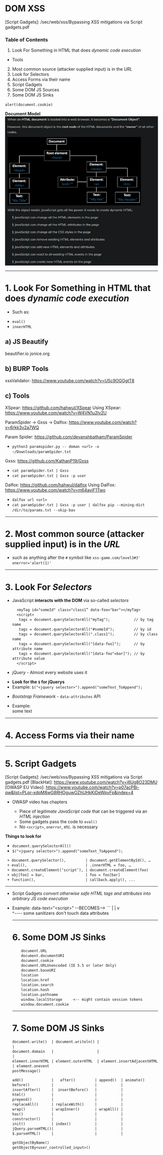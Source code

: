 # DOM XSS

[Explaination]: https://owasp.org/www-community/attacks/DOM_Based_XSS
[Sinks]: https://portswigger.net/web-security/cross-site-scripting/dom-based
[Script Gadgets]: /sec/web/xss/Bypassing XSS mitigations via Script gadgets.pdf

[DOM XSS Wiki]: https://github.com/wisec/domxsswiki/wiki

### Table of Contents 
1. Look For Something in HTML that does _dynamic code execution_
  + Tools
2. Most common source (attacker supplied input) is in the _URL_
3. Look for Selectors
4. Access Forms via their name
5. Script Gadgets
6. Some DOM JS Sources
7. Some DOM JS Sinks

`alert(document.cookie)`

**Document Model**
![DOM Model](screenshots/document_object_model.png)


------------------------------------------------------------------------------------

[Search for DOM-Based XSS]: https://www.youtube.com/watch?v=ojiOCfg-FXU

# 1. Look For Something in HTML that does _dynamic code execution_
  + Such as:
   - `eval()`
   - `innerHTML`

##     a) JS Beautify
beautifier.io 
jsnice.org
  
##     b) BURP Tools
  xssValidator: https://www.youtube.com/watch?v=USc9OGGgtT8

##     c) Tools

  XSpear: https://github.com/hahwul/XSpear
  Using XSpear: https://www.youtube.com/watch?v=W4VN1u2lv2U

  ParamSpider -> Gxss -> Dalfox: https://www.youtube.com/watch?v=6rkk3v2a7WQ

  Param Spider: https://github.com/devanshbatham/ParamSpider
  + `python3 paramspider.py -- doman <url> -o ~/Downloads/paramSpider.txt`

  Gxss: https://github.com/KathanP19/Gxss
  + `cat paramSpider.txt | Gxss`
  + `cat paramSpider.txt | Gxss -p user`

  Dalfox: https://github.com/hahwul/dalfox
  Using DalFox: https://www.youtube.com/watch?v=m64aviF1Two
  + `dalfox url <url>`
  + `cat paramSpider.txt | Gxss -p user | dalfox pip --mining-dict /dir/to/params.txt --skip-bav`


------------------------------------------------------------------------------------

# 2. Most common source (attacker supplied input) is in the _URL_
 + such as anything after the `#` symbol like
   `xss-game.com/level3#3' onerror='alert(1)'`

------------------------------------------------------------------------------------

# 3. Look For _Selectors_

+ JavaScript **interacts with the DOM** via so-called _selectors_
  ```Basic_Examples
    <myTag id="someId" class="class1” data-foo="bar"></myTag>
    <script>
     tags = document.querySelectorAll("myTag");           // by tag name
     tags = document.querySelectorAll("#someId");         // by id
     tags = document.querySelectorAll(".class1");         // by class name
     tags = document.querySelectorAll("[data-foo]");      // by attribute name
     tags = document.querySelectorAll("[data-foo^=bar]"); // by attribute value
    </script>
  ```

+ _jQuery_ - Almost every website uses it 
 - **Look for the `$` for jQuerys**
 - Example: `$("<jquery selector>").append("someText_ToAppend");`
 
+ _Bootstrap Framework_ - `data-attributes` API
 - Example: <div data-toggle=tooltip title='I am a tooltip!'>some text</div>

------------------------------------------------------------------------------------

# 4. Access Forms via their name

<div id=a></div>
<form name=querySelector></form>
<script>
  var a = document.querySelector('#a');
  a.innerHTML = 'test';
</script>

------------------------------------------------------------------------------------

# 5. Script Gadgets

[LiveOverflow]: https://www.youtube.com/watch?v=aCexqB9qi70

[Script Gadgets]: /sec/web/xss/Bypassing XSS mitigations via Script gadgets.pdf
[BlackHat]: https://www.youtube.com/watch?v=i6Ug8O23DMU
[OWASP EU Video]: https://www.youtube.com/watch?v=p07acPBi-qw&list=PLpr-xdpM8wG8RHOguwOZhUHkKiDeWpvFp&index=4
+ OWASP video has chapters

  * Piece of _legitimate JavaScript code_ that can be triggered via an _HTML injection_
  * Some gadgets pass the code to `eval()`
  * No `<script>`, `onerror`, etc. is necessary


**Things to look for**

+ `document.querySelectorAll()`
+ `$("<jquery selector>").append("someText_ToAppend");`

```Example-Gadgets
 + document.querySelector(),         | document.getElementById(), …
 + eval(),                           | .innerHTML = foo, …
 + document.createElement(‘script’), | document.createElement(foo)
 + obj[foo] = bar,                   | foo = foo[bar]
 + function(),                       | callback.apply(), ...
```


- - - - - - - - - - - - - - - - - - - - - - - - - - - -

* Script Gadgets _convert otherwise safe HTML tags and attributes into arbitrary JS code execution_
 + Example:
   data-text="&lt;script&gt;"    --BECOMES-->    <script>
 
 
**Example**

  <div data-role="button" data-text="&lt;script&gt;alert(1)&lt;/script&gt;"></div>
                  ^
                  |
                  |
```Selectors-XSS-Example
  <script>
   var buttons = $("[data-role=button]");
   buttons.attr("style", "...");
   // [...]
   buttons.html(button.getAttribute("data-text")); // <--- Script Gadget HERE!!!
  </script>
```
                  |
                  |
                  v
  <div data-role="button" data-text="<script>alert(1)</script>"></div>
                                      ^---- some sanitizers don't touch data attributes
  
------------------------------------------------------------------------------------

# 6. Some DOM JS Sinks

[Wiki for Sources]: https://github.com/wisec/domxsswiki/wiki/sources
[Portswigger Sinks]: https://portswigger.net/web-security/cross-site-scripting/dom-based
    
```Potential_Sources
    document.URL
    document.documentURI
    document.cookie
    document.URLUnencoded (IE 5.5 or later Only)
    document.baseURI
    location
    location.href
    location.search
    location.hash
    location.pathname
    window.localStorage     <-- might contain session tokens
    window.document.cookie
```

------------------------------------------------------------------------------------

# 7. Some DOM JS Sinks

[Wiki for Sinks]: https://github.com/wisec/domxsswiki/wiki/Sinks

```Common_Sinks
document.write()  | document.writeln() |                            |
document.domain   |                    |                            |
element.innerHTML | element.outerHTML  | element.insertAdjacentHTML | element.onevent
postMessage()
```
```jQuery_Sinks
add()             |   after()         | append()  | animate()
before()          |                   |           |
insertAfter()     |  insertBefore()   |           |
html()            |                   |           |
prepend()         |                   |           |
replaceAll()      | replaceWith()     |           |
wrap()            | wrapInner()       | wrapAll() |
has()             |                   |           |
constructor()     |                   |           |
init()            | index()           |           |
jQuery.parseHTML()|                   |           |
$.parseHTML()     |                   |           |
```

```Custom_Per_App
getObjectByName()
getObjectBy<user_controlled_input>()
```

